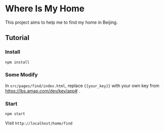 # Where Is My Home

This project aims to help me to find my home in Beijing.

## Tutorial

### Install

```bash
npm install
```

### Some Modify

In `src/pages/find/index.html`, replace `{{your_key}}` with your own key from https://lbs.amap.com/dev/key/app# .

### Start

```
npm start
```

Visit `http://localhost/home/find`
